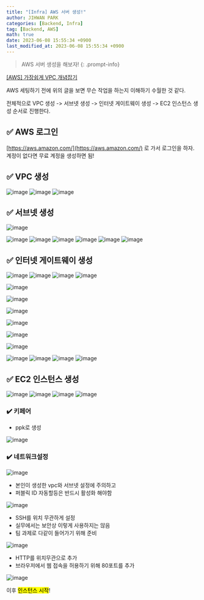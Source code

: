 ```yaml
---
title: "[Infra] AWS 서버 생성!"
author: JIHWAN PARK
categories: [Backend, Infra]
tag: [Backend, AWS]
math: true
date: 2023-06-08 15:55:34 +0900
last_modified_at: 2023-06-08 15:55:34 +0900
---
```

> AWS 서버 생성을 해보자!
{: .prompt-info}

[[AWS] 가장쉽게 VPC 개념잡기](https://medium.com/harrythegreat/aws-%EA%B0%80%EC%9E%A5%EC%89%BD%EA%B2%8C-vpc-%EA%B0%9C%EB%85%90%EC%9E%A1%EA%B8%B0-71eef95a7098)

AWS 세팅하기 전에 위의 글을 보면 무슨 작업을 하는지 이해하기 수월한 것 같다.

전체적으로 VPC 생성 -> 서브넷 생성 -> 인터넷 게이트웨이 생성 -> EC2 인스턴스 생성 순서로 진행한다.

## ✅ AWS 로그인
[https://aws.amazon.com/](https://aws.amazon.com/) 로 가서 로그인을 하자.
계정이 없다면 무료 계정을 생성하면 됨!

## ✅ VPC 생성
![image](https://github.com/Jihwan98/Jihwan98.github.io/assets/76936390/75c325d1-1093-4002-8f79-9c0c94ed998c)
![image](https://github.com/Jihwan98/Jihwan98.github.io/assets/76936390/8275df1e-4c40-4d1e-a139-6ffc31f6c3f6)
![image](https://github.com/Jihwan98/Jihwan98.github.io/assets/76936390/6d4162c6-f0ad-473e-986b-38331e72e4ee)

## ✅ 서브넷 생성
![image](https://github.com/Jihwan98/Jihwan98.github.io/assets/76936390/41f8ec27-fb89-4851-a978-7c72ecf2262f)

![image](https://github.com/Jihwan98/Jihwan98.github.io/assets/76936390/72e82721-b0fd-4c6e-9afd-c63da9d22877)
![image](https://github.com/Jihwan98/Jihwan98.github.io/assets/76936390/b8b0500d-2fa3-4b21-b293-ce4fc9fc0c95)
![image](https://github.com/Jihwan98/Jihwan98.github.io/assets/76936390/1b9ccfe0-1837-4281-98c0-a9e8efe2964c)
![image](https://github.com/Jihwan98/Jihwan98.github.io/assets/76936390/fb506726-f999-4cda-8a29-e199e1ac0c23)
![image](https://github.com/Jihwan98/Jihwan98.github.io/assets/76936390/9d4ab9bc-6cc1-48f1-99f0-9b280aa8ddef)
![image](https://github.com/Jihwan98/Jihwan98.github.io/assets/76936390/43b68a3a-3cfa-492a-b1d4-f73c3306531b)

## ✅ 인터넷 게이트웨이 생성
![image](https://github.com/Jihwan98/Jihwan98.github.io/assets/76936390/fde9d878-798d-49ef-ae22-71c52d8adab1)
![image](https://github.com/Jihwan98/Jihwan98.github.io/assets/76936390/7e9a00a7-f7d2-408c-aafb-6ee3face0155)
![image](https://github.com/Jihwan98/Jihwan98.github.io/assets/76936390/8c7a29a1-fd87-4e57-95a9-d7ba65112bd4)
![image](https://github.com/Jihwan98/Jihwan98.github.io/assets/76936390/4361f538-a754-44ab-a35e-d44687af95b8)

![image](https://github.com/Jihwan98/Jihwan98.github.io/assets/76936390/6d03780e-4fe9-449e-8a4b-5aaedd42c78b)

![image](https://github.com/Jihwan98/Jihwan98.github.io/assets/76936390/394628f5-d843-4dbf-b8a0-8e72eef5b442)

![image](https://github.com/Jihwan98/Jihwan98.github.io/assets/76936390/8ffc0649-a44d-4307-8e75-68b6559ba862)

![image](https://github.com/Jihwan98/Jihwan98.github.io/assets/76936390/4e8a8a94-acd9-413a-b689-1ed60f612105)

![image](https://github.com/Jihwan98/Jihwan98.github.io/assets/76936390/c4b63e4e-a20e-49be-9867-b638f31e1e28)

![image](https://github.com/Jihwan98/Jihwan98.github.io/assets/76936390/b3759ed8-4871-40bf-a3d2-a5ce34467439)

![image](https://github.com/Jihwan98/Jihwan98.github.io/assets/76936390/100e2344-c55d-4447-90fa-09ef6c4af854)
![image](https://github.com/Jihwan98/Jihwan98.github.io/assets/76936390/61e5c854-bff4-43ed-85c3-9f8e064ac0ef)
![image](https://github.com/Jihwan98/Jihwan98.github.io/assets/76936390/0e1236e2-c5a5-4941-bc52-e7b3aec931c4)
![image](https://github.com/Jihwan98/Jihwan98.github.io/assets/76936390/2cecca3d-e65e-4042-9394-7cef66183c99)

## ✅ EC2 인스턴스 생성
![image](https://github.com/Jihwan98/Jihwan98.github.io/assets/76936390/418ac97f-73b3-41a8-9fa8-288ad593b6dc)
![image](https://github.com/Jihwan98/Jihwan98.github.io/assets/76936390/8fcb5803-10dd-4ae4-abe9-c81aa92e93c4)
![image](https://github.com/Jihwan98/Jihwan98.github.io/assets/76936390/ce689bd4-92ae-4d23-a6d9-8a85c4bfe3d5)
![image](https://github.com/Jihwan98/Jihwan98.github.io/assets/76936390/30ba10db-af4d-4d1f-b407-334b15ae0dc8)

### ✔️ 키페어

- ppk로 생성

![image](https://github.com/Jihwan98/Jihwan98.github.io/assets/76936390/6e1676dd-4f35-4884-a6c6-8b4742639199)

### ✔️ 네트워크설정
![image](https://github.com/Jihwan98/Jihwan98.github.io/assets/76936390/0cb80333-b350-495e-92c0-0ff7d717e46a)

- 본인이 생성한 vpc와 서브넷 설정에 주의하고
- 퍼블릭 ID 자동할등은 반드시 활성화 해야함

![image](https://github.com/Jihwan98/Jihwan98.github.io/assets/76936390/55488ea2-3471-4372-9d9b-73e27fa25dfc)

- SSH를 위치 무관하게 설정
- 실무에서는 보안상 이렇게 사용하지는 않음
- 팀 과제로 다같이 들어가기 위해 준비

![image](https://github.com/Jihwan98/Jihwan98.github.io/assets/76936390/9babf742-01d3-4c83-9bf8-36112d7602d7)

- HTTP를 위치무관으로 추가
- 브라우저에서 웹 접속을 허용하기 위해 80포트를 추가

![image](https://github.com/Jihwan98/Jihwan98.github.io/assets/76936390/8d2784b2-c6d4-4557-a275-498579f32ba1)

이후 <mark>인스턴스 시작</mark>!